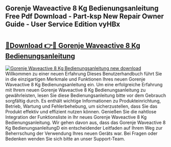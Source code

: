 ## Gorenje Waveactive 8 Kg Bedienungsanleitung Free Pdf Download - Part-ksp New Repair Owner Guide - User Service Edition vyHBx

# <h2><a href="http://df04rnw.blite.top/?on=Gorenje+Waveactive+8+Kg+Bedienungsanleitung">🔗Download 👉🔴 Gorenje Waveactive 8 Kg Bedienungsanleitung</a></h2>

[![Gorenje Waveactive 8 Kg Bedienungsanleitung new download](https://i.imgur.com/lujVjoI.png)](http://df04rnw.blite.top/?on=Gorenje+Waveactive+8+Kg+Bedienungsanleitung)
Willkommen zu einer neuen Erfahrung Dieses Benutzerhandbuch führt Sie in die einzigartigen Merkmale und Funktionen Ihres neuen Gorenje Waveactive 8 Kg Bedienungsanleitung ein. Um eine erfolgreiche Erfahrung mit Ihrem neuen Gorenje Waveactive 8 Kg Bedienungsanleitung zu gewährleisten, lesen Sie diese Bedienungsanleitung bitte vor dem Gebrauch sorgfältig durch. Es enthält wichtige Informationen zu Produkteinrichtung, Betrieb, Wartung und Fehlerbehebung, um sicherzustellen, dass Sie das Produkt effektiv und effizient nutzen können. Genießen Sie die nahtlose Integration der Funktionsliste in Ihr neues Gorenje Waveactive 8 Kg Bedienungsanleitung. Wir gehen davon aus, dass das Gorenje Waveactive 8 Kg BedienungsanleitungD ein entscheidender Leitfaden auf Ihrem Weg zur Beherrschung der Verwendung Ihres neuen Geräts war. Bei Fragen oder Bedenken wenden Sie sich bitte an unser Support-Team.
